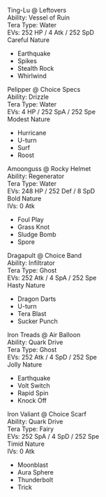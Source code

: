 Ting-Lu @ Leftovers  
Ability: Vessel of Ruin  
Tera Type: Water  
EVs: 252 HP / 4 Atk / 252 SpD  
Careful Nature  
- Earthquake  
- Spikes  
- Stealth Rock  
- Whirlwind  

Pelipper @ Choice Specs  
Ability: Drizzle  
Tera Type: Water  
EVs: 4 HP / 252 SpA / 252 Spe  
Modest Nature  
- Hurricane  
- U-turn  
- Surf  
- Roost  

Amoonguss @ Rocky Helmet  
Ability: Regenerator  
Tera Type: Water  
EVs: 248 HP / 252 Def / 8 SpD  
Bold Nature  
IVs: 0 Atk  
- Foul Play  
- Grass Knot  
- Sludge Bomb  
- Spore  

Dragapult @ Choice Band  
Ability: Infiltrator  
Tera Type: Ghost  
EVs: 252 Atk / 4 SpA / 252 Spe  
Hasty Nature  
- Dragon Darts  
- U-turn  
- Tera Blast  
- Sucker Punch  

Iron Treads @ Air Balloon  
Ability: Quark Drive  
Tera Type: Ghost  
EVs: 252 Atk / 4 SpD / 252 Spe  
Jolly Nature  
- Earthquake  
- Volt Switch  
- Rapid Spin  
- Knock Off  

Iron Valiant @ Choice Scarf  
Ability: Quark Drive  
Tera Type: Fairy  
EVs: 252 SpA / 4 SpD / 252 Spe  
Timid Nature  
IVs: 0 Atk  
- Moonblast  
- Aura Sphere  
- Thunderbolt  
- Trick  
